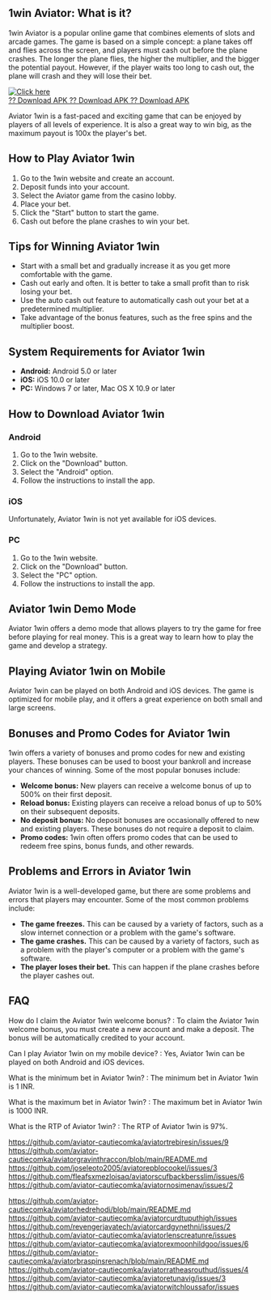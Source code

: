 ## 1win Aviator: What is it?

1win Aviator is a popular online game that combines elements of slots
and arcade games. The game is based on a simple concept: a plane takes
off and flies across the screen, and players must cash out before the
plane crashes. The longer the plane flies, the higher the multiplier,
and the bigger the potential payout. However, if the player waits too
long to cash out, the plane will crash and they will lose their bet.

[![Click
here](https://readscoops.com/wp-content/uploads/2023/03/Readscoop-aviator-1-1.jpg)](https://traff.sbs/deff)\
[?? Download APK ?? Download APK ?? Download
APK](https://traff.sbs/deff)

Aviator 1win is a fast-paced and exciting game that can be enjoyed by
players of all levels of experience. It is also a great way to win big,
as the maximum payout is 100x the player\'s bet.

## How to Play Aviator 1win

1.  Go to the 1win website and create an account.
2.  Deposit funds into your account.
3.  Select the Aviator game from the casino lobby.
4.  Place your bet.
5.  Click the "Start" button to start the game.
6.  Cash out before the plane crashes to win your bet.

## Tips for Winning Aviator 1win

-   Start with a small bet and gradually increase it as you get more
    comfortable with the game.
-   Cash out early and often. It is better to take a small profit than
    to risk losing your bet.
-   Use the auto cash out feature to automatically cash out your bet at
    a predetermined multiplier.
-   Take advantage of the bonus features, such as the free spins and the
    multiplier boost.

## System Requirements for Aviator 1win

-   **Android:** Android 5.0 or later
-   **iOS:** iOS 10.0 or later
-   **PC:** Windows 7 or later, Mac OS X 10.9 or later

## How to Download Aviator 1win

### Android

1.  Go to the 1win website.
2.  Click on the "Download" button.
3.  Select the "Android" option.
4.  Follow the instructions to install the app.

### iOS

Unfortunately, Aviator 1win is not yet available for iOS devices.

### PC

1.  Go to the 1win website.
2.  Click on the "Download" button.
3.  Select the "PC" option.
4.  Follow the instructions to install the app.

## Aviator 1win Demo Mode

Aviator 1win offers a demo mode that allows players to try the game for
free before playing for real money. This is a great way to learn how to
play the game and develop a strategy.

## Playing Aviator 1win on Mobile

Aviator 1win can be played on both Android and iOS devices. The game is
optimized for mobile play, and it offers a great experience on both
small and large screens.

## Bonuses and Promo Codes for Aviator 1win

1win offers a variety of bonuses and promo codes for new and existing
players. These bonuses can be used to boost your bankroll and increase
your chances of winning. Some of the most popular bonuses include:

-   **Welcome bonus:** New players can receive a welcome bonus of up to
    500% on their first deposit.
-   **Reload bonus:** Existing players can receive a reload bonus of up
    to 50% on their subsequent deposits.
-   **No deposit bonus:** No deposit bonuses are occasionally offered to
    new and existing players. These bonuses do not require a deposit to
    claim.
-   **Promo codes:** 1win often offers promo codes that can be used to
    redeem free spins, bonus funds, and other rewards.

## Problems and Errors in Aviator 1win

Aviator 1win is a well-developed game, but there are some problems and
errors that players may encounter. Some of the most common problems
include:

-   **The game freezes.** This can be caused by a variety of factors,
    such as a slow internet connection or a problem with the game\'s
    software.
-   **The game crashes.** This can be caused by a variety of factors,
    such as a problem with the player\'s computer or a problem with the
    game\'s software.
-   **The player loses their bet.** This can happen if the plane crashes
    before the player cashes out.

## FAQ

How do I claim the Aviator 1win welcome bonus?
:   To claim the Aviator 1win welcome bonus, you must create a new
    account and make a deposit. The bonus will be automatically credited
    to your account.

Can I play Aviator 1win on my mobile device?
:   Yes, Aviator 1win can be played on both Android and iOS devices.

What is the minimum bet in Aviator 1win?
:   The minimum bet in Aviator 1win is 1 INR.

What is the maximum bet in Aviator 1win?
:   The maximum bet in Aviator 1win is 1000 INR.

What is the RTP of Aviator 1win?
:   The RTP of Aviator 1win is 97%.

https://github.com/aviator-cautiecomka/aviatortrebiresin/issues/9
https://github.com/aviator-cautiecomka/aviatorgravinthraccon/blob/main/README.md
https://github.com/joseleoto2005/aviatorepblocookel/issues/3
https://github.com/fleafsxmezloisaq/aviatorscufbackbersslim/issues/6
https://github.com/aviator-cautiecomka/aviatornosimenav/issues/2

https://github.com/aviator-cautiecomka/aviatorhedrehodi/blob/main/README.md
https://github.com/aviator-cautiecomka/aviatorcurdtuputhigh/issues
https://github.com/revengerjavatech/aviatorcardgynethni/issues/2
https://github.com/aviator-cautiecomka/aviatorlenscreatunre/issues
https://github.com/aviator-cautiecomka/aviatorexmoonhildgoo/issues/6
https://github.com/aviator-cautiecomka/aviatorbraspinsrenach/blob/main/README.md
https://github.com/aviator-cautiecomka/aviatorratheasrouthud/issues/4
https://github.com/aviator-cautiecomka/aviatoretunavig/issues/3
https://github.com/aviator-cautiecomka/aviatorwitchloussafor/issues
